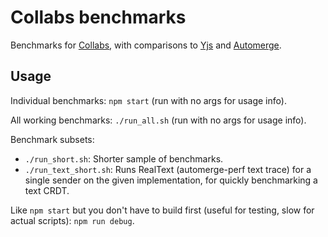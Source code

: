 # Collabs benchmarks

Benchmarks for [Collabs](https://collabs.readthedocs.io/), with comparisons to [Yjs](https://docs.yjs.dev/) and [Automerge](https://github.com/automerge/).

## Usage

Individual benchmarks: `npm start` (run with no args for usage info).

All working benchmarks: `./run_all.sh` (run with no args for usage info).

Benchmark subsets:

- `./run_short.sh`: Shorter sample of benchmarks.
- `./run_text_short.sh`: Runs RealText (automerge-perf text trace) for a single sender on the given implementation, for quickly benchmarking a text CRDT.

Like `npm start` but you don't have to build first (useful for testing, slow for actual scripts): `npm run debug`.
